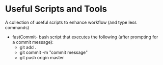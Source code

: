 # Useful Scripts and Tools
A collection of useful scripts to enhance workflow (and type less commands)

- fastCommit- bash script that executes the following (after prompting for a commit message):
	- git add .
	- git commit -m "commit message"
	- git push origin master
